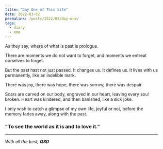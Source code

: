 ```yaml
---
title: "Day One of This Site"
date: 2022-03-02
permalink: /posts/2022/03/day-one/
tags:
  - diary
  - emo
---
```



As they say, where of what is past is prologue.


There are moments we do not want to forget, and moments we entreat ourselves to forget. 

But the past hast not just passed. It changes us. It defines us. It lives with us permanently, like an indelible mark. 

There was joy, there was hope, there was sorrow, there was despair. 

Scars are carved on our body, engraved in our heart, leaving every soul broken. Heart was kindered, and then banished, like a sick joke.

I only wish to catch a glimpse of my own life, joyful or not, before the memory fades away, along with the past.

### "To see the world as it is and to love it."



---
*With all the best,*
***QSD***